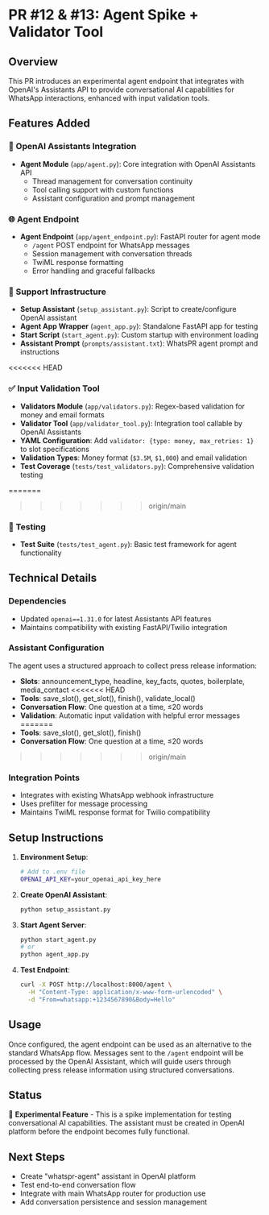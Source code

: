 # PR #12 & #13: Agent Spike + Validator Tool

## Overview
This PR introduces an experimental agent endpoint that integrates with OpenAI's Assistants API to provide conversational AI capabilities for WhatsApp interactions, enhanced with input validation tools.

## Features Added

### 🤖 OpenAI Assistants Integration
- **Agent Module** (`app/agent.py`): Core integration with OpenAI Assistants API
  - Thread management for conversation continuity
  - Tool calling support with custom functions
  - Assistant configuration and prompt management

### 🌐 Agent Endpoint
- **Agent Endpoint** (`app/agent_endpoint.py`): FastAPI router for agent mode
  - `/agent` POST endpoint for WhatsApp messages
  - Session management with conversation threads
  - TwiML response formatting
  - Error handling and graceful fallbacks

### 🔧 Support Infrastructure
- **Setup Assistant** (`setup_assistant.py`): Script to create/configure OpenAI assistant
- **Agent App Wrapper** (`agent_app.py`): Standalone FastAPI app for testing
- **Start Script** (`start_agent.py`): Custom startup with environment loading
- **Assistant Prompt** (`prompts/assistant.txt`): WhatsPR agent prompt and instructions

<<<<<<< HEAD
### ✅ Input Validation Tool
- **Validators Module** (`app/validators.py`): Regex-based validation for money and email formats
- **Validator Tool** (`app/validator_tool.py`): Integration tool callable by OpenAI Assistants
- **YAML Configuration**: Add `validator: {type: money, max_retries: 1}` to slot specifications
- **Validation Types**: Money format (`$3.5M`, `$1,000`) and email validation
- **Test Coverage** (`tests/test_validators.py`): Comprehensive validation testing

=======
>>>>>>> origin/main
### 🧪 Testing
- **Test Suite** (`tests/test_agent.py`): Basic test framework for agent functionality

## Technical Details

### Dependencies
- Updated `openai==1.31.0` for latest Assistants API features
- Maintains compatibility with existing FastAPI/Twilio integration

### Assistant Configuration
The agent uses a structured approach to collect press release information:
- **Slots**: announcement_type, headline, key_facts, quotes, boilerplate, media_contact
<<<<<<< HEAD
- **Tools**: save_slot(), get_slot(), finish(), validate_local()
- **Conversation Flow**: One question at a time, ≤20 words
- **Validation**: Automatic input validation with helpful error messages
=======
- **Tools**: save_slot(), get_slot(), finish()
- **Conversation Flow**: One question at a time, ≤20 words
>>>>>>> origin/main

### Integration Points
- Integrates with existing WhatsApp webhook infrastructure
- Uses prefilter for message processing
- Maintains TwiML response format for Twilio compatibility

## Setup Instructions

1. **Environment Setup**:
   ```bash
   # Add to .env file
   OPENAI_API_KEY=your_openai_api_key_here
   ```

2. **Create OpenAI Assistant**:
   ```bash
   python setup_assistant.py
   ```

3. **Start Agent Server**:
   ```bash
   python start_agent.py
   # or
   python agent_app.py
   ```

4. **Test Endpoint**:
   ```bash
   curl -X POST http://localhost:8000/agent \
     -H "Content-Type: application/x-www-form-urlencoded" \
     -d "From=whatsapp:+1234567890&Body=Hello"
   ```

## Usage

Once configured, the agent endpoint can be used as an alternative to the standard WhatsApp flow. Messages sent to the `/agent` endpoint will be processed by the OpenAI Assistant, which will guide users through collecting press release information using structured conversations.

## Status

🚧 **Experimental Feature** - This is a spike implementation for testing conversational AI capabilities. The assistant must be created in OpenAI platform before the endpoint becomes fully functional.

## Next Steps

- Create "whatspr-agent" assistant in OpenAI platform
- Test end-to-end conversation flow
- Integrate with main WhatsApp router for production use
- Add conversation persistence and session management
